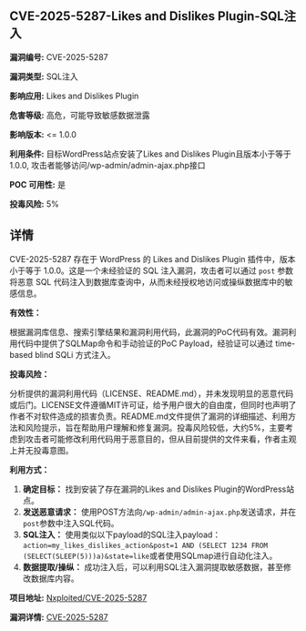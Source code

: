 ## CVE-2025-5287-Likes and Dislikes Plugin-SQL注入

**漏洞编号:** CVE-2025-5287

**漏洞类型:** SQL注入

**影响应用:** Likes and Dislikes Plugin

**危害等级:** 高危，可能导致敏感数据泄露

**影响版本:** <= 1.0.0

**利用条件:** 目标WordPress站点安装了Likes and Dislikes Plugin且版本小于等于1.0.0, 攻击者能够访问/wp-admin/admin-ajax.php接口

**POC 可用性:** 是

**投毒风险:** 5%

## 详情

CVE-2025-5287 存在于 WordPress 的 Likes and Dislikes Plugin 插件中，版本小于等于 1.0.0。这是一个未经验证的 SQL 注入漏洞，攻击者可以通过 `post` 参数将恶意 SQL 代码注入到数据库查询中，从而未经授权地访问或操纵数据库中的敏感信息。

**有效性：**

根据漏洞库信息、搜索引擎结果和漏洞利用代码，此漏洞的PoC代码有效。漏洞利用代码中提供了SQLMap命令和手动验证的PoC Payload，经验证可以通过 time-based blind SQLi 方式注入。

**投毒风险：**

分析提供的漏洞利用代码（LICENSE、README.md），并未发现明显的恶意代码或后门。LICENSE文件遵循MIT许可证，给予用户很大的自由度，但同时也声明了作者不对软件造成的损害负责。README.md文件提供了漏洞的详细描述、利用方法和风险提示，旨在帮助用户理解和修复漏洞。投毒风险较低，大约5%，主要考虑到攻击者可能修改利用代码用于恶意目的，但从目前提供的文件来看，作者主观上并无投毒意图。

**利用方式：**

1.  **确定目标：** 找到安装了存在漏洞的Likes and Dislikes Plugin的WordPress站点。
2.  **发送恶意请求：** 使用POST方法向`/wp-admin/admin-ajax.php`发送请求，并在`post`参数中注入SQL代码。
3.  **SQL注入：** 使用类似以下payload的SQL注入payload：`action=my_likes_dislikes_action&post=1 AND (SELECT 1234 FROM (SELECT(SLEEP(5)))a)&state=like`或者使用SQLmap进行自动化注入。
4.  **数据提取/操纵：**  成功注入后，可以利用SQL注入漏洞提取敏感数据，甚至修改数据库内容。

**项目地址:** [Nxploited/CVE-2025-5287](https://github.com/Nxploited/CVE-2025-5287)

**漏洞详情:** [CVE-2025-5287](https://nvd.nist.gov/vuln/detail/CVE-2025-5287)